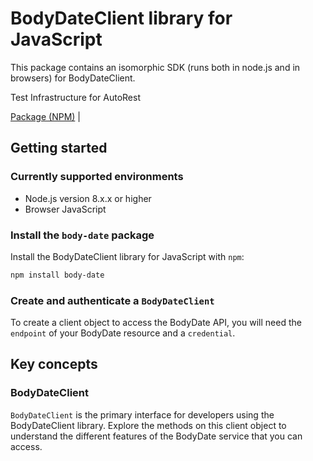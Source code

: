 # BodyDateClient library for JavaScript

This package contains an isomorphic SDK (runs both in node.js and in browsers) for BodyDateClient.

Test Infrastructure for AutoRest

[Package (NPM)](https://www.npmjs.com/package/body-date) |

## Getting started

### Currently supported environments

- Node.js version 8.x.x or higher
- Browser JavaScript


### Install the `body-date` package

Install the BodyDateClient library for JavaScript with `npm`:

```bash
npm install body-date
```

### Create and authenticate a `BodyDateClient`

To create a client object to access the BodyDate API, you will need the `endpoint` of your BodyDate resource and a `credential`.
## Key concepts

### BodyDateClient

`BodyDateClient` is the primary interface for developers using the BodyDateClient library. Explore the methods on this client object to understand the different features of the BodyDate service that you can access.

